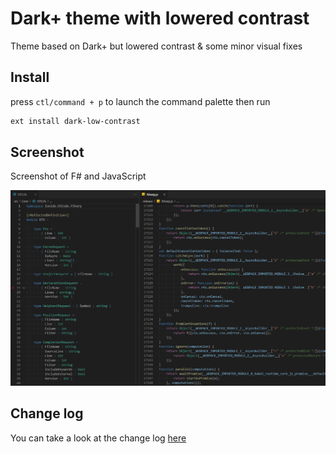 # Dark+ theme with lowered contrast

Theme based on Dark+ but lowered contrast & some minor visual fixes

## Install

press `ctl/command + p` to launch the command palette then run

```bash
ext install dark-low-contrast
```

## Screenshot

Screenshot of F# and JavaScript

![Theme Screenshot](screenshot-v0.1.1.png)

## Change log

You can take a look at the change log [here](https://github.com/evgeniyp/vscode-dark-low-contrast/blob/master/CHANGELOG.md)
